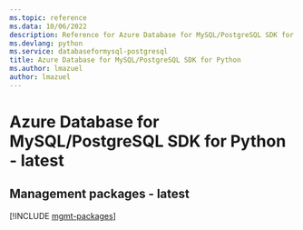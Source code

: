 ```yaml
---
ms.topic: reference
ms.data: 10/06/2022
description: Reference for Azure Database for MySQL/PostgreSQL SDK for Python
ms.devlang: python
ms.service: databaseformysql-postgresql
title: Azure Database for MySQL/PostgreSQL SDK for Python
ms.author: lmazuel
author: lmazuel
---
```

# Azure Database for MySQL/PostgreSQL SDK for Python - latest

## Management packages - latest
[!INCLUDE [mgmt-packages](database-for-mysql-postgresql-mgmt-index.md)]